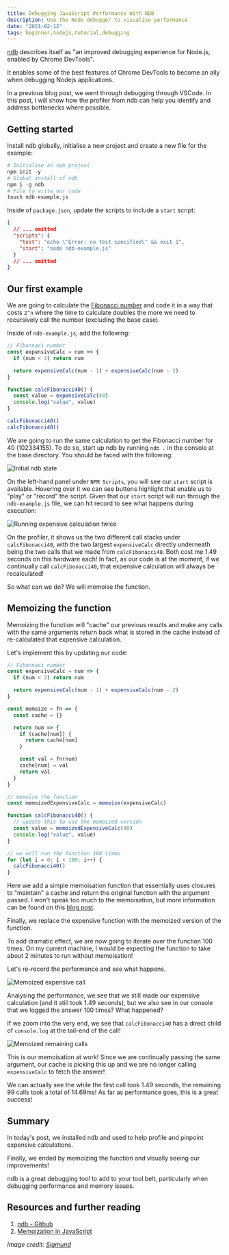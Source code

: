 ```yaml
---
title: Debugging JavaScript Performance With NDB
description: Use the Node debugger to visualise performance
date: "2021-02-12"
tags: beginner,nodejs,tutorial,debugging
---
```


[ndb](https://github.com/GoogleChromeLabs/ndb) describes itself as "an improved debugging experience for Node.js, enabled by Chrome DevTools".

It enables some of the best features of Chrome DevTools to become an ally when debugging Nodejs applications.

In a previous blog post, we went through debugging through VSCode. In this post, I will show how the profiler from ndb can help you identify and address bottlenecks where possible.

## Getting started

Install ndb globally, initialise a new project and create a new file for the example:

```s
# Initialise an npm project
npm init -y
# Global install of ndb
npm i -g ndb
# File to write our code
touch ndb-example.js
```

Inside of `package.json`, update the scripts to include a `start` script:

```json
{
  // ... omitted
  "scripts": {
    "test": "echo \"Error: no test specified\" && exit 1",
    "start": "node ndb-example.js"
  }
  // ... omitted
}
```

## Our first example

We are going to calculate the [Fibonacci number](https://en.wikipedia.org/wiki/Fibonacci_number) and code it in a way that costs `2^n` where the time to calculate doubles the more we need to recursively call the number (excluding the base case).

Inside of `ndb-example.js`, add the following:

```js
// Fibonnaci number
const expensiveCalc = num => {
  if (num < 2) return num

  return expensiveCalc(num - 1) + expensiveCalc(num - 2)
}

function calcFibonacci40() {
  const value = expensiveCalc(40)
  console.log("value", value)
}

calcFibonacci40()
calcFibonacci40()
```

We are going to run the same calculation to get the Fibonacci number for 40 (102334155). To do so, start up ndb by running `ndb .` in the console at the base directory. You should be faced with the following:

![Initial ndb state](../assets/2021-02-12-1-ndb-init.png)

On the left-hand panel under `NPM Scripts`, you will see our `start` script is available. Hovering over it we can see buttons highlight that enable us to "play" or "record" the script. Given that our `start` script will run through the `ndb-example.js` file, we can hit record to see what happens during execution:

![Running expensive calculation twice](../assets/2021-02-12-2-expensive-calc.png)

On the profiler, it shows us the two different call stacks under `calcFibonacci40`, with the two largest `expensiveCalc` directly underneath being the two calls that we made from `calcFibonacci40`. Both cost me 1.49 seconds on this hardware each! In fact, as our code is at the moment, if we continually call `calcFibonacci40`, that expensive calculation will always be recalculated!

So what can we do? We will memoise the function.

## Memoizing the function

Memoizing the function will "cache" our previous results and make any calls with the same arguments return back what is stored in the cache instead of re-calculated that expensive calculation.

Let's implement this by updating our code:

```js
// Fibonnaci number
const expensiveCalc = num => {
  if (num < 2) return num

  return expensiveCalc(num - 1) + expensiveCalc(num - 2)
}

const memoize = fn => {
  const cache = {}

  return num => {
    if (cache[num]) {
      return cache[num]
    }

    const val = fn(num)
    cache[num] = val
    return val
  }
}

// memoize the function
const memoizedExpensiveCalc = memoize(expensiveCalc)

function calcFibonacci40() {
  // update this to use the memoized version
  const value = memoizedExpensiveCalc(40)
  console.log("value", value)
}

// we will run the function 100 times
for (let i = 0; i < 100; i++) {
  calcFibonacci40()
}
```

Here we add a simple memoisation function that essentially uses closures to "maintain" a cache and return the original function with the argument passed. I won't speak too much to the memoisation, but more information can be found on this [blog post](https://scotch.io/tutorials/understanding-memoization-in-javascript).

Finally, we replace the expensive function with the memoized version of the function.

To add dramatic effect, we are now going to iterate over the function 100 times. On my current machine, I would be expecting the function to take about 2 minutes to run without memoisation!

Let's re-record the performance and see what happens.

![Memoized expensive call](../assets/2021-02-12-3-memoized-call-one.png)

Analysing the performance, we see that we still made our expensive calculation (and it still took 1.49 seconds), but we also see in our console that we logged the answer 100 times? What happened?

If we zoom into the very end, we see that `calcFibonacci40` has a direct child of `console.log` at the tail-end of the call!

![Memoized remaining calls](../assets/2021-02-12-4-memoized-remaining-calls.png)

This is our memoisation at work! Since we are continually passing the same argument, our cache is picking this up and we are no longer calling `expensiveCalc` to fetch the answer!

We can actually see the while the first call took 1.49 seconds, the remaining 99 calls took a total of 14.69ms! As far as performance goes, this is a great success!

## Summary

In today's post, we installed ndb and used to help profile and pinpoint expensive calculations.

Finally, we ended by memoizing the function and visually seeing our improvements!

ndb is a great debugging tool to add to your tool belt, particularly when debugging performance and memory issues.

## Resources and further reading

1. [ndb - Github](https://github.com/GoogleChromeLabs/ndb)
2. [Memoization in JavaScript](https://scotch.io/tutorials/understanding-memoization-in-javascript)

_Image credit: [Sigmund](https://unsplash.com/@sigmund)_